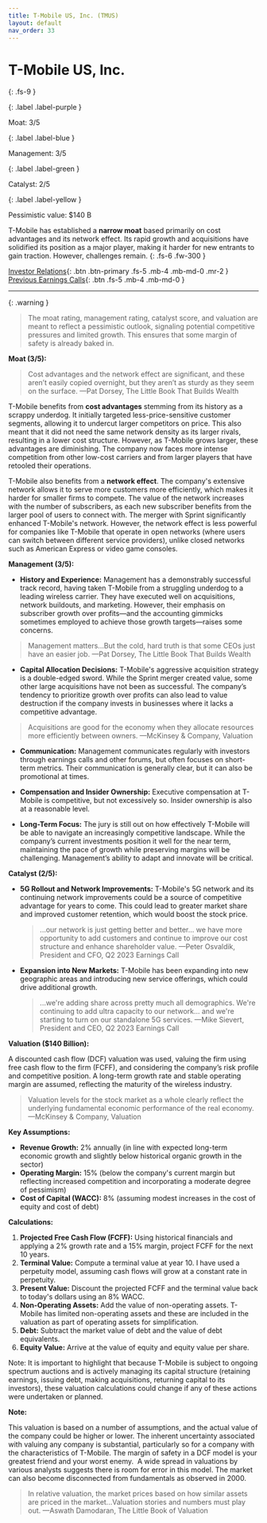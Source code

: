 ```yaml
---
title: T-Mobile US, Inc. (TMUS)
layout: default
nav_order: 33
---
```


# T-Mobile US, Inc.
{: .fs-9 }

{: .label .label-purple }

Moat: 3/5

{: .label .label-blue }

Management: 3/5

{: .label .label-green }

Catalyst: 2/5

{: .label .label-yellow }

Pessimistic value: $140 B

T-Mobile has established a **narrow moat** based primarily on cost advantages and its network effect. Its rapid growth and acquisitions have solidified its position as a major player, making it harder for new entrants to gain traction. However, challenges remain.
{: .fs-6 .fw-300 }

[Investor Relations](https://www.google.com/search?q=TMUS+investor+relations){: .btn .btn-primary .fs-5 .mb-4 .mb-md-0 .mr-2 }
[Previous Earnings Calls](https://discountingcashflows.com/company/TMUS/transcripts/){: .btn .fs-5 .mb-4 .mb-md-0 }

---

{: .warning } 
>The moat rating, management rating, catalyst score, and valuation are meant to reflect a pessimistic outlook, signaling potential competitive pressures and limited growth. This ensures that some margin of safety is already baked in.


**Moat (3/5):**

>Cost advantages and the network effect are significant, and these aren’t easily copied overnight, but they aren’t as sturdy as they seem on the surface.
>—Pat Dorsey, The Little Book That Builds Wealth

T-Mobile benefits from **cost advantages** stemming from its history as a scrappy underdog. It initially targeted less-price-sensitive customer segments, allowing it to undercut larger competitors on price. This also meant that it did not need the same network density as its larger rivals, resulting in a lower cost structure. However, as T-Mobile grows larger, these advantages are diminishing.  The company now faces more intense competition from other low-cost carriers and from larger players that have retooled their operations.

T-Mobile also benefits from a **network effect**. The company's extensive network allows it to serve more customers more efficiently, which makes it harder for smaller firms to compete. The value of the network increases with the number of subscribers, as each new subscriber benefits from the larger pool of users to connect with. The merger with Sprint significantly enhanced T-Mobile's network. However, the network effect is less powerful for companies like T-Mobile that operate in open networks (where users can switch between different service providers), unlike closed networks such as American Express or video game consoles.

**Management (3/5):**

* **History and Experience:** Management has a demonstrably successful track record, having taken T-Mobile from a struggling underdog to a leading wireless carrier.  They have executed well on acquisitions, network buildouts, and marketing. However, their emphasis on subscriber growth over profits—and the accounting gimmicks sometimes employed to achieve those growth targets—raises some concerns.

>Management matters...But the cold, hard truth is that some CEOs just have an easier job.
>—Pat Dorsey, The Little Book That Builds Wealth

* **Capital Allocation Decisions:** T-Mobile's aggressive acquisition strategy is a double-edged sword. While the Sprint merger created value, some other large acquisitions have not been as successful. The company’s tendency to prioritize growth over profits can also lead to value destruction if the company invests in businesses where it lacks a competitive advantage.

>Acquisitions are good for the economy when they allocate resources more efficiently between owners.
>—McKinsey & Company, Valuation

* **Communication:** Management communicates regularly with investors through earnings calls and other forums, but often focuses on short-term metrics. Their communication is generally clear, but it can also be promotional at times.

* **Compensation and Insider Ownership:**  Executive compensation at T-Mobile is competitive, but not excessively so. Insider ownership is also at a reasonable level. 

* **Long-Term Focus:** The jury is still out on how effectively T-Mobile will be able to navigate an increasingly competitive landscape.  While the company’s current investments position it well for the near term, maintaining the pace of growth while preserving margins will be challenging.  Management’s ability to adapt and innovate will be critical.


**Catalyst (2/5):**

* **5G Rollout and Network Improvements:**  T-Mobile's 5G network and its continuing network improvements could be a source of competitive advantage for years to come. This could lead to greater market share and improved customer retention, which would boost the stock price. 
    >...our network is just getting better and better… we have more opportunity to add customers and continue to improve our cost structure and enhance shareholder value.
    >—Peter Osvaldik, President and CFO, Q2 2023 Earnings Call

* **Expansion into New Markets:** T-Mobile has been expanding into new geographic areas and introducing new service offerings, which could drive additional growth.
    >...we're adding share across pretty much all demographics. We're continuing to add ultra capacity to our network… and we're starting to turn on our standalone 5G services.
    >—Mike Sievert, President and CEO, Q2 2023 Earnings Call


**Valuation ($140 Billion):**

A discounted cash flow (DCF) valuation was used, valuing the firm using free cash flow to the firm (FCFF), and considering the company’s risk profile and competitive position. A long-term growth rate and stable operating margin are assumed, reflecting the maturity of the wireless industry.

>Valuation levels for the stock market as a whole clearly reflect the underlying fundamental economic performance of the real economy.
>—McKinsey & Company, Valuation

**Key Assumptions:**

* **Revenue Growth:** 2% annually (in line with expected long-term economic growth and slightly below historical organic growth in the sector)
* **Operating Margin:** 15% (below the company's current margin but reflecting increased competition and incorporating a moderate degree of pessimism)
* **Cost of Capital (WACC):** 8% (assuming modest increases in the cost of equity and cost of debt)


**Calculations:**

1. **Projected Free Cash Flow (FCFF):**  Using historical financials and applying a 2% growth rate and a 15% margin, project FCFF for the next 10 years.  
2. **Terminal Value:** Compute a terminal value at year 10.  I have used a perpetuity model, assuming cash flows will grow at a constant rate in perpetuity. 
3. **Present Value:** Discount the projected FCFF and the terminal value back to today's dollars using an 8% WACC.
4. **Non-Operating Assets:**  Add the value of non-operating assets. T-Mobile has limited non-operating assets and these are included in the valuation as part of operating assets for simplification.
5. **Debt:** Subtract the market value of debt and the value of debt equivalents.
6. **Equity Value:** Arrive at the value of equity and equity value per share.

Note: It is important to highlight that because T-Mobile is subject to ongoing spectrum auctions and is actively managing its capital structure (retaining earnings, issuing debt, making acquisitions, returning capital to its investors), these valuation calculations could change if any of these actions were undertaken or planned.


**Note:**

This valuation is based on a number of assumptions, and the actual value of the company could be higher or lower.  The inherent uncertainty associated with valuing any company is substantial, particularly so for a company with the characteristics of T-Mobile.  The margin of safety in a DCF model is your greatest friend and your worst enemy.  A wide spread in valuations by various analysts suggests there is room for error in this model. The market can also become disconnected from fundamentals as observed in 2000.

>In relative valuation, the market prices based on how similar assets are priced in the market...Valuation stories and numbers must play out.
>—Aswath Damodaran, The Little Book of Valuation

